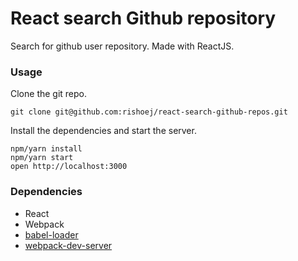 React search Github repository
=====================
Search for github user repository. Made with ReactJS.

### Usage

Clone the git repo.

```
git clone git@github.com:rishoej/react-search-github-repos.git
```

Install the dependencies and start the server.

```
npm/yarn install
npm/yarn start
open http://localhost:3000
```

### Dependencies

* React
* Webpack
* [babel-loader](https://github.com/babel/babel-loader)
* [webpack-dev-server](https://github.com/webpack/webpack-dev-server)
